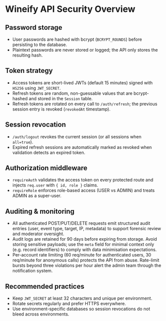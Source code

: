# Wineify API Security Overview

## Password storage
- User passwords are hashed with bcrypt (`BCRYPT_ROUNDS`) before persisting to the database.
- Plaintext passwords are never stored or logged; the API only stores the resulting hash.

## Token strategy
- Access tokens are short-lived JWTs (default 15 minutes) signed with `HS256` using `JWT_SECRET`.
- Refresh tokens are random, non-guessable values that are bcrypt-hashed and stored in the `Session` table.
- Refresh tokens are rotated on every call to `/auth/refresh`; the previous session entry is revoked (`revokedAt` timestamp).

## Session revocation
- `/auth/logout` revokes the current session (or all sessions when `all=true`).
- Expired refresh sessions are automatically marked as revoked when validation detects an expired token.

## Authorization middleware
- `requireAuth` validates the access token on every protected route and injects `req.user` with `{ id, role }` claims.
- `requireRole` enforces role-based access (USER vs ADMIN) and treats ADMIN as a super-user.

## Auditing & monitoring
- All authenticated POST/PUT/DELETE requests emit structured audit entries (user, event type, target, IP, metadata) to support
  forensic review and moderator oversight.
- Audit logs are retained for 90 days before expiring from storage. Avoid storing sensitive payloads; use the `meta` field for
  minimal context only (e.g. record identifiers) to comply with data minimisation expectations.
- Per-account rate limiting (60 req/minute for authenticated users, 30 req/minute for anonymous calls) protects the API from
  abuse. Rate-limit bursts beyond three violations per hour alert the admin team through the notification system.

## Recommended practices
- Keep `JWT_SECRET` at least 32 characters and unique per environment.
- Rotate secrets regularly and prefer HTTPS everywhere.
- Use environment-specific databases so session revocations do not bleed across environments.
